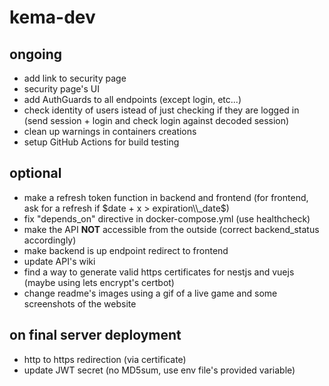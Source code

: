 # kema-dev

## ongoing

* add link to security page
* security page's UI
* add AuthGuards to all endpoints (except login, etc...)
* check identity of users istead of just checking if they are logged in (send session + login and check login against decoded session)
* clean up warnings in containers creations
* setup GitHub Actions for build testing

## optional

* make a refresh token function in backend and frontend (for frontend, ask for a refresh if $date + x > expiration\\_date$)
* fix "depends_on" directive in docker-compose.yml (use healthcheck)
* make the API **NOT** accessible from the outside (correct backend_status accordingly)
* make backend is up endpoint redirect to frontend
* update API's wiki
* find a way to generate valid https certificates for nestjs and vuejs (maybe using lets encrypt's certbot)
* change readme's images using a gif of a live game and some screenshots of the website

## on final server deployment

* http to https redirection (via certificate)
* update JWT secret (no MD5sum, use env file's provided variable)
